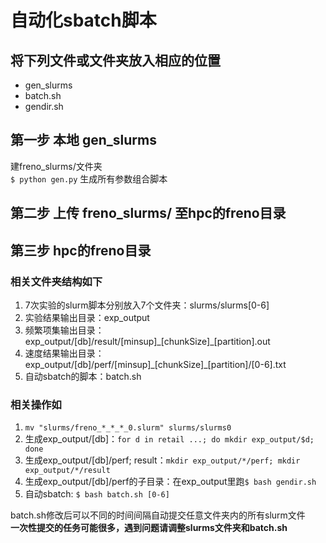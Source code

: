 # 自动化sbatch脚本
## 将下列文件或文件夹放入相应的位置
<ul>
<li>gen_slurms</li>
<li>batch.sh</li>
<li>gendir.sh</li>
</ul>

## 第一步 本地 gen_slurms
建freno_slurms/文件夹 <br>
`$ python gen.py` 生成所有参数组合脚本

## 第二步 上传 freno_slurms/ 至hpc的freno目录

## 第三步 hpc的freno目录

### 相关文件夹结构如下
<ol>
<li>7次实验的slurm脚本分别放入7个文件夹：slurms/slurms[0-6]</li>
<li>实验结果输出目录：exp_output</li>
<li>频繁项集输出目录：exp_output/[db]/result/[minsup]_[chunkSize]_[partition].out</li>
<li>速度结果输出目录：exp_output/[db]/perf/[minsup]_[chunkSize]_[partition]/[0-6].txt</li>
<li>自动sbatch的脚本：batch.sh</li>
</ol>

### 相关操作如
1. `mv "slurms/freno_*_*_*_0.slurm" slurms/slurms0`
2. 生成exp_output/[db]：`for d in retail ...; do mkdir exp_output/$d; done`
3. 生成exp_output/[db]/perf; result：`mkdir exp_output/*/perf; mkdir exp_output/*/result`
4. 生成exp_output/[db]/perf的子目录：在exp_output里跑`$ bash gendir.sh`
5. 自动sbatch: `$ bash batch.sh [0-6]`
</ol>
batch.sh修改后可以不同的时间间隔自动提交任意文件夹内的所有slurm文件<br>
<b>一次性提交的任务可能很多，遇到问题请调整slurms文件夹和batch.sh</b>
